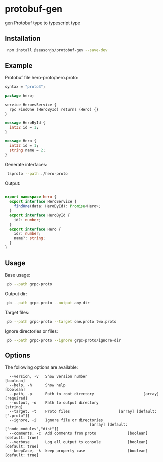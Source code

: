 # protobuf-gen
gen Protobuf type to typescript type

## Installation

```bash
 npm install @seasonjs/protobuf-gen --save-dev
```

## Example

Protobuf file hero-proto/hero.proto:

```proto
syntax = "proto3";

package hero;

service HeroesService {
  rpc FindOne (HeroById) returns (Hero) {}
}

message HeroById {
  int32 id = 1;
}

message Hero {
  int32 id = 1;
  string name = 2;
}
```

Generate interfaces:

```bash
 tsproto --path ./hero-proto
```

Output:

```ts

export namespace hero {
  export interface HeroService {
    findOne(data: HeroById): Promise<Hero>;
  }
  export interface HeroById {
    id?: number;
  }
  export interface Hero {
    id?: number;
    name?: string;
  }
}


```

## Usage

Base usage:
```bash
 pb --path grpc-proto
```
Output dir:
```bash
 pb --path grpc-proto --output any-dir
```
Target files:
```bash
 pb --path grpc-proto --target one.proto two.proto
```
Ignore directories or files:
```bash
 pb --path grpc-proto --ignore grpc-proto/ignore-dir
```

## Options

The following options are available:

```
  --version, -v   Show version number                                  [boolean]
  --help, -h      Show help                                            [boolean]
  --path, -p      Path to root directory                      [array] [required]
  --output, -o    Path to output directory                              [string]
  --target, -t    Proto files                      [array] [default: [".proto"]]
  --ignore, -i    Ignore file or directories
                                      [array] [default: ["node_modules","dist"]]
  --comments, -c  Add comments from proto              [boolean] [default: true]
  --verbose       Log all output to console            [boolean] [default: true]
  --keepCase, -k  keep property case                   [boolean] [default: true]
```
